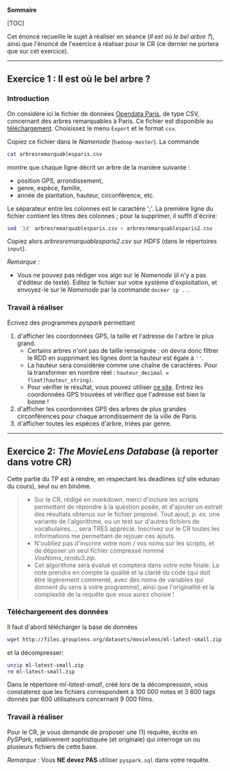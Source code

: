 **Sommaire**

[TOC]

Cet énoncé recueille le sujet à réaliser en séance (_Il est où le bel arbre ?_), ainsi que l'énoncé de l'exercice à réaliser pour le CR (ce dernier ne portera que sur cet exercice).

---
## Exercice 1 : Il est où le bel arbre ?

### Introduction

On considère ici le fichier de données [Opendata Paris](http://opendata.paris.fr), de type CSV, concernant des arbres remarquables à Paris. Ce fichier est disponible au [téléchargement](https://opendata.paris.fr/explore/dataset/arbresremarquablesparis/information/). Choisissez le menu `Export` et le format `csv`.

Copiez ce fichier dans le _Namenode_ (`hadoop-master`). La commande 
```bash
cat arbresremarquablesparis.csv
```
montre que chaque ligne décrit un arbre de la manière suivante : 

  - position GPS, arrondissement, 
  - genre, espèce, famille, 
  - année de plantation, hauteur, circonférence, etc. 

Le séparateur entre les colonnes est le caractère ';'. La première ligne du fichier contient les titres des colonnes ; pour la supprimer, il suffit d'écrire:
```bash
sed '1d' arbresremarquablesparis.csv > arbresremarquablesparis2.csv 
```
Copiez alors _arbresremarquablesparis2.csv_ sur _HDFS_ (dans le répertoires `input`).

*Remarque :* 

  - Vous ne pouvez pas rédiger vos algo sur le _Namenode_ (il n'y a pas d'éditeur de texte). Éditez le fichier sur votre système d'exploitation, et envoyez-le sur le _Namenode_ par la commande `docker cp ..`.


### Travail à réaliser

Écrivez des programmes _pyspark_ permettant 

  1. d'afficher les coordonnées GPS, la taille et l'adresse de l'arbre le plus grand.   
     - Certains arbres n'ont pas de taille renseignée : on devra donc filtrer le RDD en supprimant les lignes dont la hauteur est égale à `''`.       
     - La hauteur sera considérée comme une chaîne de caractères. Pour la transformer en nombre réel : `hauteur_decimal = float(hauteur_string)`.     
     - Pour vérifier le résultat, vous pouvez utiliser [ce site](http://www.coordonnees-gps.fr/). Entrez les coordonnées GPS trouvées et vérifiez que l'adresse est bien la bonne !    
  1. d'afficher les coordonnées GPS des arbres de plus grandes circonférences pour chaque arrondissement de la ville de Paris.
  1. d'afficher toutes les espèces d'arbre, triées par genre. 

---
## Exercice 2: _The MovieLens Database_ (à reporter dans votre CR)

Cette partie du TP est à rendre, en respectant les deadlines (_cf_ site edunao du cours), seul ou en binôme.

> - Sur le CR, rédigé en *markdown*, merci d'inclure les scripts permettant de répondre à la question posée, et d'ajouter un extrait des résultats obtenus sur le fichier proposé. Tout ajout, *p. ex.* une variante de l'algorithme, ou un test sur d'autres fichiers de vocabulaires..., sera TRES apprécié. Inscrivez sur le CR toutes les informations me permettant de rejouer ces ajouts.  
> - N'oubliez pas d'inscrire votre nom / vos noms sur les scripts, et de déposer un seul fichier compressé nommé _VosNoms_rendu3.zip_.
> - Cet algorithme sera évalué et comptera dans votre note finale. La note prendra en compte la qualité et la clarté du code (qui doit être légèrement commenté, avec des noms de variables qui donnent du sens à votre programme), ainsi que l'originalité et la complexité de la requête que vous aurez choisie !

### Téléchargement des données

Il faut d'abord télécharger la base de données
```bash
wget http://files.grouplens.org/datasets/movielens/ml-latest-small.zip
```
et la décompresser:
```bash
unzip ml-latest-small.zip
rm ml-latest-small.zip
```
Dans le répertoire _ml-latest-small_, créé lors de la décompression, vous constaterez que les fichiers correspondent à 100 000 notes et 3 600 tags donnés par 600 utilisateurs concernant 9 000 films.

### Travail à réaliser

Pour le CR, je vous demande de proposer une (1) requête, écrite en _PySPark_, relativement sophistiquée (et originale) qui interroge un ou plusieurs fichiers de cette base.

*Remarque* : Vous **NE devez PAS** utiliser `pyspark.sql` dans votre requête.
